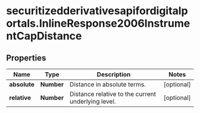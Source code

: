 # securitizedderivativesapifordigitalportals.InlineResponse2006InstrumentCapDistance

## Properties

Name | Type | Description | Notes
------------ | ------------- | ------------- | -------------
**absolute** | **Number** | Distance in absolute terms. | [optional] 
**relative** | **Number** | Distance relative to the current underlying level. | [optional] 


